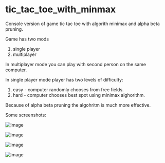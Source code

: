 # tic_tac_toe_with_minmax
Console version of game tic tac toe with algorith minimax and alpha beta pruning.

Game has two mods 
  1. single player 
  2. multiplayer
  
In multiplayer mode you can play with second person on the same computer.

In single player mode player has two levels of difficulty:
  1. easy - computer randomly chooses from free fields.
  2. hard - computer chooses best spot using minimax alghorithm.

Because of alpha beta pruning the algohritm is much more effective.

Some screenshots:

![image](https://user-images.githubusercontent.com/98922518/201493032-42031317-d9d5-492b-977f-890ffac84752.png)

![image](https://user-images.githubusercontent.com/98922518/201493154-0a0bca9f-c784-444a-9917-d344259f94fd.png)

![image](https://user-images.githubusercontent.com/98922518/201493485-0229ca64-d663-4edb-ad87-71887cbb4a41.png)

![image](https://user-images.githubusercontent.com/98922518/201493495-44c7e472-9835-44e1-9456-1f701c885d43.png)




    
  


